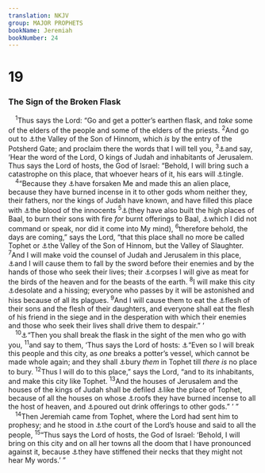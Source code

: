 ```yaml
---
translation: NKJV
group: MAJOR PROPHETS
bookName: Jeremiah 
bookNumber: 24
---
```


<div class="title"><h1>19</h1><h3>The Sign of the Broken Flask</h3></div>
<span class="verse gie_19_1"> <sup>1</sup>Thus says the Lord: “Go and get a potter’s earthen flask, and <i>take</i> some of the elders of the people and some of the elders of the priests. </span>
<span class="verse gie_19_2"><sup>2</sup>And go out to <a data-toggle="tooltip" data-placement="bottom" title="Josh. 15:8; 2 Kin. 23:10; Jer. 7:31; 32:35">⚓</a>the Valley of the Son of Hinnom, which <i>is</i> by the entry of the Potsherd Gate; and proclaim there the words that I will tell you, </span>
<span class="verse gie_19_3"><sup>3</sup><a data-toggle="tooltip" data-placement="bottom" title="Jer. 17:20">⚓</a>and say, ‘Hear the word of the Lord, O kings of Judah and inhabitants of Jerusalem. Thus says the Lord of hosts, the God of Israel: “Behold, I will bring such a catastrophe on this place, that whoever hears of it, his ears will <a data-toggle="tooltip" data-placement="bottom" title="1 Sam. 3:11; 2 Kin. 21:12">⚓</a>tingle.<br/></span>
<span class="verse gie_19_4"> <sup>4</sup>“Because they <a data-toggle="tooltip" data-placement="bottom" title="Deut. 28:20; Is. 65:11; Jer. 2:13, 17, 19; 15:6; 17:13">⚓</a>have forsaken Me and made this an alien place, because they have burned incense in it to other gods whom neither they, their fathers, nor the kings of Judah have known, and have filled this place with <a data-toggle="tooltip" data-placement="bottom" title="2 Kin. 21:12; Jer. 2:34; 7:6">⚓</a>the blood of the innocents </span>
<span class="verse gie_19_5"><sup>5</sup><a data-toggle="tooltip" data-placement="bottom" title="Num. 22:41; Jer. 7:31; 32:35">⚓</a>(they have also built the high places of Baal, to burn their sons with fire <i>for</i> burnt offerings to Baal, <a data-toggle="tooltip" data-placement="bottom" title="Lev. 18:21; 2 Kin. 17:17; Ps. 106:37, 38">⚓</a>which I did not command or speak, nor did it come into My mind), </span>
<span class="verse gie_19_6"><sup>6</sup>therefore behold, the days are coming,” says the Lord, “that this place shall no more be called Tophet or <a data-toggle="tooltip" data-placement="bottom" title="Josh. 15:8; Jer. 7:32">⚓</a>the Valley of the Son of Hinnom, but the Valley of Slaughter. </span>
<span class="verse gie_19_7"><sup>7</sup>And I will make void the counsel of Judah and Jerusalem in this place, <a data-toggle="tooltip" data-placement="bottom" title="Lev. 26:17; Deut. 28:25; Jer. 15:2, 9">⚓</a>and I will cause them to fall by the sword before their enemies and by the hands of those who seek their lives; their <a data-toggle="tooltip" data-placement="bottom" title="Ps. 79:2; Jer. 7:33; 16:4; 34:20">⚓</a>corpses I will give as meat for the birds of the heaven and for the beasts of the earth. </span>
<span class="verse gie_19_8"><sup>8</sup>I will make this city <a data-toggle="tooltip" data-placement="bottom" title="Jer. 18:16; 49:13; 50:13">⚓</a>desolate and a hissing; everyone who passes by it will be astonished and hiss because of all its plagues. </span>
<span class="verse gie_19_9"><sup>9</sup>And I will cause them to eat the <a data-toggle="tooltip" data-placement="bottom" title="Lev. 26:29; Deut. 28:53, 55; Is. 9:20; Lam. 4:10; Ezek. 5:10">⚓</a>flesh of their sons and the flesh of their daughters, and everyone shall eat the flesh of his friend in the siege and in the desperation with which their enemies and those who seek their lives shall drive them to despair.” ’<br/></span>
<span class="verse gie_19_10"> <sup>10</sup><a data-toggle="tooltip" data-placement="bottom" title="Jer. 51:63, 64">⚓</a>“Then you shall break the flask in the sight of the men who go with you, </span>
<span class="verse gie_19_11"><sup>11</sup>and say to them, ‘Thus says the Lord of hosts: <a data-toggle="tooltip" data-placement="bottom" title="Ps. 2:9; Is. 30:14; Jer. 13:14; Lam. 4:2; Rev. 2:27">⚓</a>“Even so I will break this people and this city, as <i>one</i> breaks a potter’s vessel, which cannot be made whole again; and they shall <a data-toggle="tooltip" data-placement="bottom" title="Jer. 7:32">⚓</a>bury <i>them</i> in Tophet till <i>there</i> <i>is</i> no place to bury. </span>
<span class="verse gie_19_12"><sup>12</sup>Thus I will do to this place,” says the Lord, “and to its inhabitants, and make this city like Tophet. </span>
<span class="verse gie_19_13"><sup>13</sup>And the houses of Jerusalem and the houses of the kings of Judah shall be defiled <a data-toggle="tooltip" data-placement="bottom" title="2 Kin. 23:10; Ps. 74:7; 79:1; Jer. 52:13; Ezek. 7:21, 22">⚓</a>like the place of Tophet, because of all the houses on whose <a data-toggle="tooltip" data-placement="bottom" title="2 Kin. 23:12; Jer. 32:29; Zeph. 1:5">⚓</a>roofs they have burned incense to all the host of heaven, and <a data-toggle="tooltip" data-placement="bottom" title="Jer. 7:18; Ezek. 20:28">⚓</a>poured out drink offerings to other gods.” ’ ”<br/></span>
<span class="verse gie_19_14"> <sup>14</sup>Then Jeremiah came from Tophet, where the Lord had sent him to prophesy; and he stood in <a data-toggle="tooltip" data-placement="bottom" title="2 Chr. 20:5; Jer. 26:2–8">⚓</a>the court of the Lord’s house and said to all the people, </span>
<span class="verse gie_19_15"><sup>15</sup>“Thus says the Lord of hosts, the God of Israel: ‘Behold, I will bring on this city and on all her towns all the doom that I have pronounced against it, because <a data-toggle="tooltip" data-placement="bottom" title="Neh. 9:17, 29; Jer. 7:26; 17:23">⚓</a>they have stiffened their necks that they might not hear My words.’ ”<br/></span>
